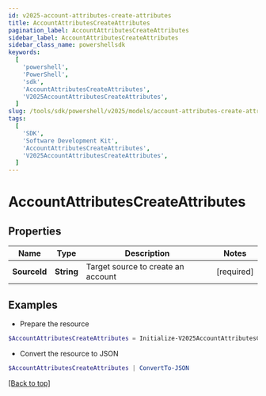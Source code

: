 ```yaml
---
id: v2025-account-attributes-create-attributes
title: AccountAttributesCreateAttributes
pagination_label: AccountAttributesCreateAttributes
sidebar_label: AccountAttributesCreateAttributes
sidebar_class_name: powershellsdk
keywords:
  [
    'powershell',
    'PowerShell',
    'sdk',
    'AccountAttributesCreateAttributes',
    'V2025AccountAttributesCreateAttributes',
  ]
slug: /tools/sdk/powershell/v2025/models/account-attributes-create-attributes
tags:
  [
    'SDK',
    'Software Development Kit',
    'AccountAttributesCreateAttributes',
    'V2025AccountAttributesCreateAttributes',
  ]
---
```


# AccountAttributesCreateAttributes

## Properties

| Name         | Type       | Description                        | Notes      |
| ------------ | ---------- | ---------------------------------- | ---------- |
| **SourceId** | **String** | Target source to create an account | [required] |

## Examples

- Prepare the resource

```powershell
$AccountAttributesCreateAttributes = Initialize-V2025AccountAttributesCreateAttributes  -SourceId 34bfcbe116c9407464af37acbaf7a4dc
```

- Convert the resource to JSON

```powershell
$AccountAttributesCreateAttributes | ConvertTo-JSON
```

[[Back to top]](#)
